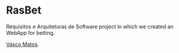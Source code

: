 # RasBet
Requisitos e Arquiteturas de Software project in which we created an WebApp for betting.


[Vasco Matos](https://github.com/vasco1m).
